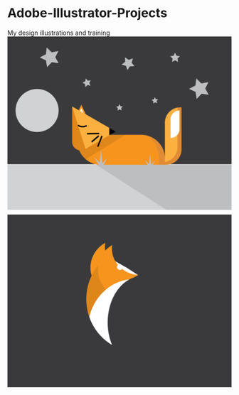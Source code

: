 # Adobe-Illustrator-Projects
My design illustrations and training
![Sleeping fox](SleepingFox.png)
![Standing fox](StandingFox.png)
